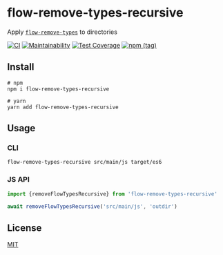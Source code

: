 # flow-remove-types-recursive
Apply [`flow-remove-types`](https://github.com/facebook/flow/tree/main/packages/flow-remove-types) to directories

[![CI](https://github.com/antongolub/flow-remove-types-recursive/workflows/CI/badge.svg)](https://github.com/antongolub/flow-remove-types-recursive/actions)
[![Maintainability](https://api.codeclimate.com/v1/badges/01d443126088af2769bb/maintainability)](https://codeclimate.com/github/antongolub/flow-remove-types-recursive/maintainability)
[![Test Coverage](https://api.codeclimate.com/v1/badges/01d443126088af2769bb/test_coverage)](https://codeclimate.com/github/antongolub/flow-remove-types-recursive/test_coverage)
[![npm (tag)](https://img.shields.io/npm/v/flow-remove-types-recursive)](https://www.npmjs.com/package/flow-remove-types-recursive)

## Install
```shell
# npm
npm i flow-remove-types-recursive

# yarn
yarn add flow-remove-types-recursive
```

## Usage

### CLI
```shell
flow-remove-types-recursive src/main/js target/es6
```

### JS API
```js
import {removeFlowTypesRecursive} from 'flow-remove-types-recursive'

await removeFlowTypesRecursive('src/main/js', 'outdir')
```

## License
[MIT](./LICENSE)
